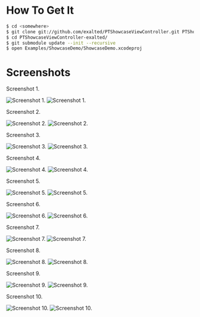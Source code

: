 How To Get It
=============

```bash
$ cd <somewhere>
$ git clone git://github.com/exalted/PTShowcaseViewController.git PTShowcaseViewController-exalted
$ cd PTShowcaseViewController-exalted/
$ git submodule update --init --recursive
$ open Examples/ShowcaseDemo/ShowcaseDemo.xcodeproj
```

Screenshots
===========

Screenshot 1.

![Screenshot 1.](http://exalted.github.com/PTShowcaseViewController/iPad/ss1.png "Screenshot 1.")
![Screenshot 1.](http://exalted.github.com/PTShowcaseViewController/iPhone/ss1.png "Screenshot 1.")

Screenshot 2.

![Screenshot 2.](http://exalted.github.com/PTShowcaseViewController/iPad/ss2.png "Screenshot 2.")
![Screenshot 2.](http://exalted.github.com/PTShowcaseViewController/iPhone/ss2.png "Screenshot 2.")

Screenshot 3.

![Screenshot 3.](http://exalted.github.com/PTShowcaseViewController/iPad/ss3.png "Screenshot 3.")
![Screenshot 3.](http://exalted.github.com/PTShowcaseViewController/iPhone/ss3.png "Screenshot 3.")

Screenshot 4.

![Screenshot 4.](http://exalted.github.com/PTShowcaseViewController/iPad/ss4.png "Screenshot 4.")
![Screenshot 4.](http://exalted.github.com/PTShowcaseViewController/iPhone/ss4.png "Screenshot 4.")

Screenshot 5.

![Screenshot 5.](http://exalted.github.com/PTShowcaseViewController/iPad/ss5.png "Screenshot 5.")
![Screenshot 5.](http://exalted.github.com/PTShowcaseViewController/iPhone/ss5.png "Screenshot 5.")

Screenshot 6.

![Screenshot 6.](http://exalted.github.com/PTShowcaseViewController/iPad/ss6.png "Screenshot 6.")
![Screenshot 6.](http://exalted.github.com/PTShowcaseViewController/iPhone/ss6.png "Screenshot 6.")

Screenshot 7.

![Screenshot 7.](http://exalted.github.com/PTShowcaseViewController/iPad/ss7.png "Screenshot 7.")
![Screenshot 7.](http://exalted.github.com/PTShowcaseViewController/iPhone/ss7.png "Screenshot 7.")

Screenshot 8.

![Screenshot 8.](http://exalted.github.com/PTShowcaseViewController/iPad/ss8.png "Screenshot 8.")
![Screenshot 8.](http://exalted.github.com/PTShowcaseViewController/iPhone/ss8.png "Screenshot 8.")

Screenshot 9.

![Screenshot 9.](http://exalted.github.com/PTShowcaseViewController/iPad/ss9.png "Screenshot 9.")
![Screenshot 9.](http://exalted.github.com/PTShowcaseViewController/iPhone/ss9.png "Screenshot 9.")

Screenshot 10.

![Screenshot 10.](http://exalted.github.com/PTShowcaseViewController/iPad/ss10.png "Screenshot 10.")
![Screenshot 10.](http://exalted.github.com/PTShowcaseViewController/iPhone/ss10.png "Screenshot 10.")
